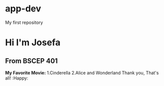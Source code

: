 # app-dev
My first repository
# Hi I'm Josefa
## From BSCEP 401
**My Favorite Movie:** 
1.Cinderella
2.Alice and Wonderland
Thank you, That's all! :Happy:

